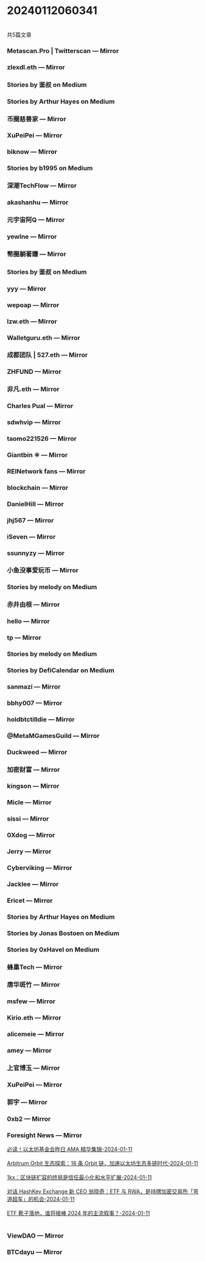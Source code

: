 <h1>20240112060341</h1><br/>共5篇文章


###  Metascan.Pro | Twitterscan — Mirror









###  zlexdl.eth — Mirror







###  Stories by 鉴叔 on Medium









###  Stories by Arthur Hayes on Medium













###  币圈慈善家 — Mirror











###  XuPeiPei — Mirror











###  biknow — Mirror







###  Stories by b1995 on Medium







###  深潮TechFlow — Mirror











###  akashanhu — Mirror







###  元宇宙阿Q — Mirror









###  yewlne — Mirror







###  幣圈躺著賺 — Mirror

















###  Stories by 鉴叔 on Medium









###  yyy — Mirror









###  wepoap — Mirror









###  lzw.eth — Mirror









###  Walletguru.eth — Mirror













###  成都团队 | 527.eth — Mirror







###  ZHFUND — Mirror







###  非凡.eth — Mirror











###  Charles Pual — Mirror









###  sdwhvip — Mirror







###  taomo221526 — Mirror







###  Giantbin ⚛ — Mirror







###  REINetwork fans — Mirror









###  blockchain — Mirror







###  DanielHill — Mirror















###  jhj567 — Mirror













###  iSeven — Mirror









###  ssunnyzy — Mirror











###  小鱼没事爱玩币 — Mirror







###  Stories by melody on Medium











###  赤井由根 — Mirror







###  hello — Mirror









###  tp — Mirror











###  Stories by melody on Medium







###  Stories by DefiCalendar on Medium







###  sanmazi — Mirror













###  bbhy007 — Mirror













###  holdbtctilldie — Mirror











###  @MetaMGamesGuild — Mirror













###  Duckweed — Mirror











###  加密财富 — Mirror









###  kingson — Mirror





















###  Micle — Mirror









###  sissi — Mirror







###  0Xdog — Mirror











###  Jerry — Mirror











###  Cyberviking — Mirror









###  Jacklee — Mirror







###  Ericet — Mirror









###  Stories by Arthur Hayes on Medium









###  Stories by Jonas Bostoen on Medium











###  Stories by 0xHavel on Medium









###  蜂巢Tech — Mirror







###  唐华斑竹 — Mirror









###  msfew — Mirror









###  Kirio.eth — Mirror

















###  alicemeie — Mirror









###  amey — Mirror









###  上官博玉 — Mirror









###  XuPeiPei — Mirror







###  郭宇 — Mirror













###  0xb2 — Mirror











###  Foresight News — Mirror

<a target=_blank rel=nofollow href="https://mirror.xyz/foresightnews.eth/07F3LCYUUTOLVEcdkAyogimGjYG5CpZ96_lxsk61koU" >必读！以太坊基金会昨日 AMA 精华集锦-2024-01-11</a><br/><br/><a target=_blank rel=nofollow href="https://mirror.xyz/foresightnews.eth/pjsYOCgiQr5Ei1AgZrLiwhy8PhwjdWAn0jG9JdOUf-M" >Arbitrum Orbit 生态探索：18 条 Orbit 链，加速以太坊生态多链时代-2024-01-11</a><br/><br/><a target=_blank rel=nofollow href="https://mirror.xyz/foresightnews.eth/XDkFUYAE2WxgLlyXIyDCuxuJaHrx8zldMY2GPbLkSsA" >1kx：区块链扩容的终局是信任最小化和水平扩展-2024-01-11</a><br/><br/><a target=_blank rel=nofollow href="https://mirror.xyz/foresightnews.eth/TN63zOr2WJZ2ixFKPPr-y6NkMHy1ZrF0W0gDQeHxgVM" >对话 HashKey Exchange 新 CEO 翁晓奇：ETF 与 RWA，是持牌加密交易所「弯道超车」的机会-2024-01-11</a><br/><br/><a target=_blank rel=nofollow href="https://mirror.xyz/foresightnews.eth/Uv7asNza5jimiRy2otPsl8iRLnoSyy0SIAsttDY-PI4" >ETF 靴子落地，谁将接棒 2024 年的主流叙事？-2024-01-11</a><br/><br/>











###  ViewDAO — Mirror







###  BTCdayu — Mirror





